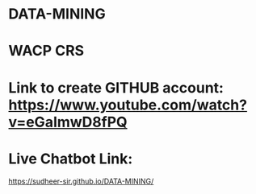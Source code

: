 # DATA-MINING
# WACP CRS
# Link to create GITHUB account: https://www.youtube.com/watch?v=eGaImwD8fPQ
# Live Chatbot Link:
https://sudheer-sir.github.io/DATA-MINING/
